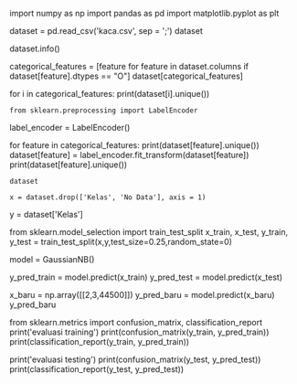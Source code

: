 import numpy as np
import pandas as pd
import matplotlib.pyplot as plt

dataset = pd.read_csv('kaca.csv', sep = ';')
dataset

dataset.info()

categorical_features = [feature for feature in dataset.columns
                     if dataset[feature].dtypes == "O"]
dataset[categorical_features]

for i in categorical_features:
    print(dataset[i].unique())

    from sklearn.preprocessing import LabelEncoder
label_encoder = LabelEncoder()

for feature in categorical_features:
    print(dataset[feature].unique())
    dataset[feature] = label_encoder.fit_transform(dataset[feature])
    print(dataset[feature].unique())

    dataset

    x = dataset.drop(['Kelas', 'No Data'], axis = 1)
y = dataset['Kelas']

from sklearn.model_selection import train_test_split
x_train, x_test, y_train, y_test = train_test_split(x,y,test_size=0.25,random_state=0)

model = GaussianNB()

y_pred_train = model.predict(x_train)
y_pred_test = model.predict(x_test)

x_baru = np.array([[2,3,44500]])
y_pred_baru = model.predict(x_baru)
y_pred_baru

from sklearn.metrics import confusion_matrix, classification_report
print('evaluasi training')
print(confusion_matrix(y_train, y_pred_train))
print(classification_report(y_train, y_pred_train))

print('evaluasi testing')
print(confusion_matrix(y_test, y_pred_test))
print(classification_report(y_test, y_pred_test))
